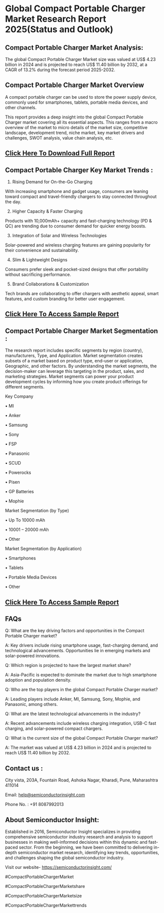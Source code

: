 Global Compact Portable Charger Market Research Report 2025(Status and Outlook)
=
Compact Portable Charger Market Analysis:
-
The global Compact Portable Charger Market size was valued at US$ 4.23 billion in 2024 and is projected to reach US$ 11.40 billion by 2032, at a CAGR of 13.2% during the forecast period 2025-2032.

Compact Portable Charger Market Overview
-
A compact portable charger can be used to store the power supply device, commonly used for smartphones, tablets, portable media devices, and other channels.

This report provides a deep insight into the global Compact Portable Charger market covering all its essential aspects. This ranges from a macro overview of the market to micro details of the market size, competitive landscape, development trend, niche market, key market drivers and challenges, SWOT analysis, value chain analysis, etc.

[Click Here To Download Full Report](https://semiconductorinsight.com/report/global-compact-portable-charger-market/)
-
Compact Portable Charger Key Market Trends  :
-
1.	Rising Demand for On-the-Go Charging

With increasing smartphone and gadget usage, consumers are leaning toward compact and travel-friendly chargers to stay connected throughout the day.

2.	Higher Capacity & Faster Charging

Products with 10,000mAh+ capacity and fast-charging technology (PD & QC) are trending due to consumer demand for quicker energy boosts.

3.	Integration of Solar and Wireless Technologies

Solar-powered and wireless charging features are gaining popularity for their convenience and sustainability.

4.	Slim & Lightweight Designs

Consumers prefer sleek and pocket-sized designs that offer portability without sacrificing performance.

5.	Brand Collaborations & Customization

Tech brands are collaborating to offer chargers with aesthetic appeal, smart features, and custom branding for better user engagement.


[Click Here To Access Sample Report](https://semiconductorinsight.com/download-sample-report/?product_id=95599)
-
Compact Portable Charger Market Segmentation :
-
The research report includes specific segments by region (country), manufacturers, Type, and Application. Market segmentation creates subsets of a market based on product type, end-user or application, Geographic, and other factors. By understanding the market segments, the decision-maker can leverage this targeting in the product, sales, and marketing strategies. Market segments can power your product development cycles by informing how you create product offerings for different segments.

Key Company

•	MI

•	Anker

•	Samsung

•	Sony

•	FSP

•	Panasonic

•	SCUD

•	Powerocks

•	Pisen

•	GP Batteries

•	Mophie

Market Segmentation (by Type)

•	Up To 10000 mAh

•	10001 – 20000 mAh

•	Other

Market Segmentation (by Application)

•	Smartphones

•	Tablets

•	Portable Media Devices

•	Other

[Click Here To Access Sample Report](https://semiconductorinsight.com/download-sample-report/?product_id=95599)
-
FAQs
-
Q: What are the key driving factors and opportunities in the Compact Portable Charger market?

A: Key drivers include rising smartphone usage, fast-charging demand, and technological advancements. Opportunities lie in emerging markets and solar-powered innovations.

Q: Which region is projected to have the largest market share?

A: Asia-Pacific is expected to dominate the market due to high smartphone adoption and population density.

Q: Who are the top players in the global Compact Portable Charger market?

A: Leading players include Anker, MI, Samsung, Sony, Mophie, and Panasonic, among others.

Q: What are the latest technological advancements in the industry?

A: Recent advancements include wireless charging integration, USB-C fast charging, and solar-powered compact chargers.

Q: What is the current size of the global Compact Portable Charger market?

A: The market was valued at US$ 4.23 billion in 2024 and is projected to reach US$ 11.40 billion by 2032.

Contact us : 
-
City vista, 203A, Fountain Road, Ashoka Nagar, Kharadi, Pune, Maharashtra 411014

Email: help@semiconductorinsight.com

Phone No. : +91 8087992013

About Semiconductor Insight:
-
Established in 2016, Semiconductor Insight specializes in providing comprehensive semiconductor industry research and analysis to support businesses in making well-informed decisions within this dynamic and fast-paced sector. From the beginning, we have been committed to delivering in-depth semiconductor market research, identifying key trends, opportunities, and challenges shaping the global semiconductor industry.

Visit our website- https://semiconductorinsight.com/

#CompactPortableChargerMarket

#CompactPortableChargerMarketshare

#CompactPortableChargerMarketsize

#CompactPortableChargerMarkettrends



